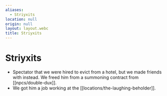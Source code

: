 ```yaml
---
aliases:
  - Striyxits
location: null
origin: null
layout: layout.webc
title: Striyxits
---
```

# Striyxits

-  Spectator that we were hired to evict from a hotel, but we made friends with instead. We freed him from a summoning contract from [[npcs/double-dux]].
- We got him a job working at the [[locations/the-laughing-beholder]].
